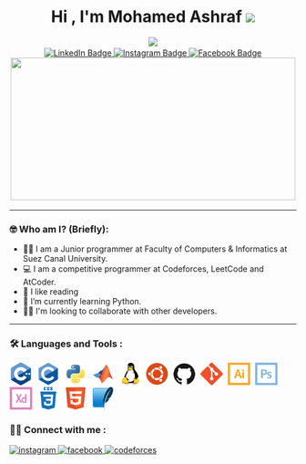 <h1 align="center">
  Hi , I'm Mohamed Ashraf
  <img src="https://media.giphy.com/media/hvRJCLFzcasrR4ia7z/giphy.gif" width="30px"/>
</h1>

<div id="header" align="center">
  <img src="https://media.giphy.com/media/juua9i2c2fA0AIp2iq/giphy.gif" width="100"/>
</div>

<div id="badges" align="center">
  <a href="https://www.linkedin.com/in/mohamed-ashraf-957807210/">
    <img src="https://img.shields.io/badge/LinkedIn-blue ?style=plastic &logo=linkedin&logoColor=white" alt="LinkedIn Badge"/>
  </a>
  <a href="https://www.instagram.com/mo_ashraaf22/">
    <img src="https://img.shields.io/badge/Instagram-red ? style=plastic & logo=instagram & logoColor=white" alt="Instagram Badge"/>
  </a>
  <a href="https://www.facebook.com/mohamed2001m">
    <img src="https://img.shields.io/badge/Facebook-blue ? style=plastic &logo=facebook & logoColor=white" alt="Facebook Badge"/>
  </a>
</div>

<div align="center">
  <img src="https://media.giphy.com/media/jdPMeyv9rn0hZHh8n9/giphy.gif" width="500" height="250"/>
</div>

---

### :nerd_face: Who am I? (Briefly):
- :man_technologist:  I am a Junior programmer  at Faculty of Computers & Informatics at Suez Canal University.
- :computer:  I am a competitive programmer at Codeforces, LeetCode and AtCoder.
- :closed_book:  I like reading
- :snake:  I’m currently learning Python.
- :dancing_men:  I'm looking to collaborate with other developers.


---

### :hammer_and_wrench: Languages and Tools :
<div>
  <img src="https://github.com/devicons/devicon/blob/master/icons/cplusplus/cplusplus-original.svg" title="Cplusplus" alt="Cplusplus" width="40" height="40"/>&nbsp;
  <img src="https://github.com/devicons/devicon/blob/master/icons/c/c-original.svg" title="C" alt="C" width="40" height="40"/>&nbsp;
  <img src="https://github.com/devicons/devicon/blob/master/icons/python/python-original.svg" title="Python" alt="Python" width="40" height="40"/>&nbsp;
  <img src="https://github.com/devicons/devicon/blob/master/icons/matlab/matlab-original.svg" title="Matlab" alt="Matlab" width="40" height="40"/>&nbsp;
  <img src="https://github.com/devicons/devicon/blob/master/icons/linux/linux-original.svg" title="Linux" alt="Linux" width="40" height="40"/>&nbsp;
  <img src="https://github.com/devicons/devicon/blob/master/icons/ubuntu/ubuntu-plain.svg" title="Ubuntu" **alt="Ubuntu" width="40" height="40"/>&nbsp;
  <img src="https://github.com/devicons/devicon/blob/master/icons/github/github-original.svg" title="GitHub"  alt="GitHub" width="40" height="40"/>&nbsp;
  <img src="https://github.com/devicons/devicon/blob/master/icons/git/git-original.svg" title="Git" alt="Git" width="40" height="40"/>&nbsp;
  <img src="https://github.com/devicons/devicon/blob/master/icons/illustrator/illustrator-line.svg" title="Illustrator" alt="Illustrator" width="40"         height="40"/>&nbsp;
  <img src="https://github.com/devicons/devicon/blob/master/icons/photoshop/photoshop-line.svg" title="Photoshop" alt="Photoshop" width="40" height="40"/>&nbsp;
  <img src="https://github.com/devicons/devicon/blob/master/icons/xd/xd-line.svg" title="XD" alt="XD" width="40" height="40"/>&nbsp;
  <img src="https://github.com/devicons/devicon/blob/master/icons/css3/css3-plain-wordmark.svg"  title="CSS3" alt="CSS" width="40" height="40"/>&nbsp;
  <img src="https://github.com/devicons/devicon/blob/master/icons/html5/html5-original.svg" title="HTML5" alt="HTML" width="40" height="40"/>&nbsp;
  <img src="https://github.com/devicons/devicon/blob/master/icons/sqlite/sqlite-original.svg" title="SQLite" alt="SQLite" width="40" height="40"/>
</div>

### :lotus_position_man: Connect with me :
<div id="connect">
  <a href="https://www.instagram.com/mo_ashraaf22/">
    <img src="https://github.com/simple-icons/simple-icons/blob/develop/icons/instagram.svg" alt="instagram" width="50" height="50"/>
  </a>
  <a href="https://www.facebook.com/mohamed2001m">
    <img src="https://github.com/simple-icons/simple-icons/blob/develop/icons/facebook.svg" alt="facebook" width="50" height="50"/>
  </a>
  <a href="https://codeforces.com/profile/Mo-AShraaf">
    <img src="https://github.com/simple-icons/simple-icons/blob/develop/icons/codeforces.svg" alt="codeforces" width="50" height="50"/>
  </a>
</div>

